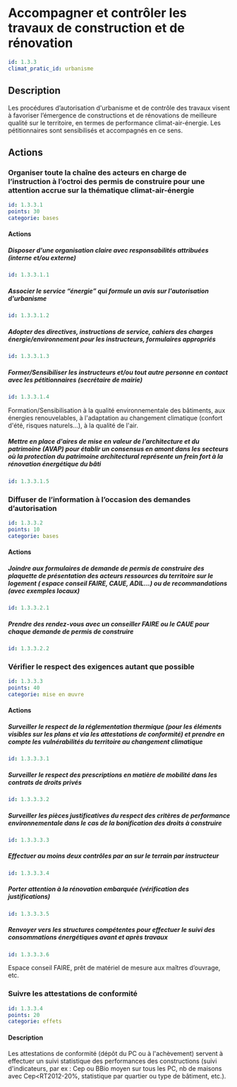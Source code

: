 # Accompagner et contrôler les travaux de construction et de rénovation
```yaml
id: 1.3.3
climat_pratic_id: urbanisme
```
## Description
Les procédures d’autorisation d'urbanisme et de contrôle des travaux visent à favoriser l’émergence de constructions et de rénovations de meilleure qualité sur le territoire, en termes de performance climat-air-énergie. 
Les pétitionnaires sont sensibilisés et accompagnés en ce sens.


## Actions
### Organiser toute la chaîne des acteurs en charge de l’instruction à l’octroi des permis de construire pour une attention accrue sur la thématique climat-air-énergie
```yaml
id: 1.3.3.1
points: 30
categorie: bases
```

#### Actions
##### Disposer d'une organisation claire avec responsabilités attribuées (interne et/ou externe)
```yaml
id: 1.3.3.1.1
```

##### Associer le service “énergie” qui formule un avis sur l'autorisation d'urbanisme
```yaml
id: 1.3.3.1.2
```

##### Adopter des directives, instructions de service, cahiers des charges énergie/environnement pour les instructeurs, formulaires appropriés
```yaml
id: 1.3.3.1.3
```

##### Former/Sensibiliser les instructeurs et/ou tout autre personne en contact avec les pétitionnaires (secrétaire de mairie)
```yaml
id: 1.3.3.1.4
```
Formation/Sensibilisation à la qualité environnementale des bâtiments, aux énergies renouvelables, à l'adaptation au changement climatique (confort d'été, risques naturels...), à la qualité de l'air.


##### Mettre en place d'aires de mise en valeur de l’architecture et du patrimoine (AVAP) pour établir un consensus en amont dans les secteurs où la protection du patrimoine architectural représente un frein fort à la rénovation énergétique du bâti
```yaml
id: 1.3.3.1.5
```


### Diffuser de l’information à l’occasion des demandes d’autorisation
```yaml
id: 1.3.3.2
points: 10
categorie: bases
```

#### Actions
##### Joindre aux formulaires de demande de permis de construire des plaquette de présentation des acteurs ressources du territoire sur le logement ( espace conseil FAIRE, CAUE, ADIL...) ou de recommandations (avec exemples locaux) 
```yaml
id: 1.3.3.2.1
```

##### Prendre des rendez-vous avec un conseiller FAIRE ou le CAUE pour chaque demande de permis de construire
```yaml
id: 1.3.3.2.2
```


### Vérifier le respect des exigences autant que possible
```yaml
id: 1.3.3.3
points: 40
categorie: mise en œuvre
```
#### Actions
##### Surveiller le respect de la réglementation thermique (pour les éléments visibles sur les plans et via les attestations de conformité) et prendre en compte les vulnérabilités du territoire au changement climatique
```yaml
id: 1.3.3.3.1
```

##### Surveiller le respect des prescriptions en matière de mobilité dans les contrats de droits privés
```yaml
id: 1.3.3.3.2
```

##### Surveiller les pièces justificatives du respect des critères de performance environnementale dans le cas de la bonification des droits à construire
```yaml
id: 1.3.3.3.3
```

##### Effectuer au moins deux contrôles par an sur le terrain par instructeur
```yaml
id: 1.3.3.3.4
```

##### Porter attention à la rénovation embarquée (vérification des justifications)
```yaml
id: 1.3.3.3.5
```

##### Renvoyer vers les structures compétentes pour effectuer le suivi des consommations énergétiques avant et après travaux
```yaml
id: 1.3.3.3.6
```
Espace conseil FAIRE, prêt de matériel de mesure aux maîtres d’ouvrage, etc.


### Suivre les attestations de conformité
```yaml
id: 1.3.3.4
points: 20
categorie: effets
```
#### Description
Les attestations de conformité (dépôt du PC ou à l'achèvement) servent à effectuer un suivi statistique des performances des constructions (suivi d'indicateurs, par ex : Cep ou BBio moyen sur tous les PC, nb de maisons avec Cep<RT2012-20%, statistique par quartier ou type de bâtiment, etc.).